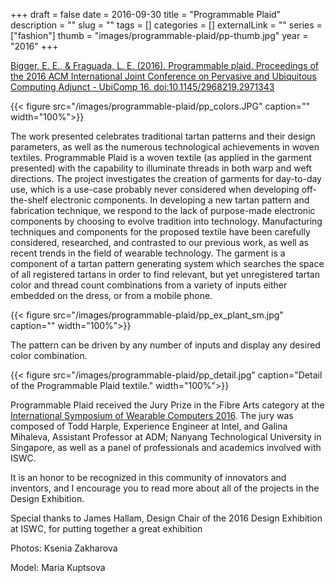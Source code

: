 +++ 
draft = false
date = 2016-09-30
title = "Programmable Plaid"
description = ""
slug = "" 
tags = []
categories = []
externalLink = ""
series = ["fashion"]
thumb = "images/programmable-plaid/pp-thumb.jpg"
year = "2016"
+++

[Bigger, E. E., & Fraguada, L. E. (2016). Programmable plaid. Proceedings of the 2016 ACM International Joint Conference on Pervasive and Ubiquitous Computing Adjunct - UbiComp 16. doi:10.1145/2968219.2971343](https://dl.acm.org/citation.cfm?id=2971343)

{{< figure src="/images/programmable-plaid/pp_colors.JPG" caption="" width="100%">}}

The work presented celebrates traditional tartan patterns and their design parameters, as well as the numerous technological achievements in woven textiles. Programmable Plaid is a woven textile (as applied in the garment presented) with the capability to illuminate threads in both warp and weft directions. The project investigates the creation of garments for day-to-day use, which is a use-case probably never considered when developing off-the-shelf electronic components. In developing a new tartan pattern and fabrication technique, we respond to the lack of purpose-made electronic components by choosing to evolve tradition into technology. Manufacturing techniques and components for the proposed textile have been carefully considered, researched, and contrasted to our previous work, as well as recent trends in the field of wearable technology. The garment is a component of a tartan pattern generating system which searches the space of all registered tartans in order to find relevant, but yet unregistered tartan color and thread count combinations from a variety of inputs either embedded on the dress, or from a mobile phone.

{{< figure src="/images/programmable-plaid/pp_ex_plant_sm.jpg" caption="" width="100%">}}

The pattern can be driven by any number of inputs and display any desired color combination.

<!--![Programmable Plaid Variations](https://datable.net/img/posts/programmable-plaid/PP_small.gif) -->

{{< figure src="/images/programmable-plaid/pp_detail.jpg" caption="Detail of the Programmable Plaid textile." width="100%">}}

<!--<img src="https://datable.net/img/posts/programmable-plaid/PP_small.gif" width="100%">-->

Programmable Plaid received the Jury Prize in the Fibre Arts category at the [International Symposium of Wearable Computers 2016](http://iswc.net/iswc17/cfps/design_exhibition.html). The jury was composed of Todd Harple, Experience Engineer at Intel, and Galina Mihaleva, Assistant Professor at ADM; Nanyang Technological University in Singapore, as well as a panel of professionals and academics involved with ISWC.

It is an honor to be recognized in this community of innovators and inventors, and I encourage you to read more about all of the projects in the Design Exhibition.

Special thanks to James Hallam, Design Chair of the 2016 Design Exhibition at ISWC, for putting together a great exhibition

Photos: Ksenia Zakharova

Model: Maria Kuptsova

